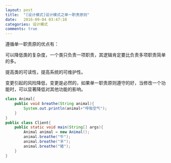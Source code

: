 ```yaml
---
layout: post
title:  "[设计模式]设计模式之单一职责原则"
date:   2016-09-04 03:47:10
categories: 设计模式
comments: true
---
```


遵循单一职责原的优点有：

可以降低类的复杂度，一个类只负责一项职责，其逻辑肯定要比负责多项职责简单的多。

提高类的可读性，提高系统的可维护性。

变更引起的风险降低，变更是必然的，如果单一职责原则遵守的好，当修改一个功能时，可以显著降低对其他功能的影响。
```java
class Animal{  
    public void breathe(String animal){  
        System.out.println(animal+"呼吸空气");  
    }  
}  
public class Client{  
    public static void main(String[] args){  
        Animal animal = new Animal();  
        animal.breathe("牛");  
        animal.breathe("羊");  
        animal.breathe("猪");  
    }  
}  
```